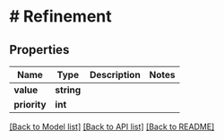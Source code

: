 # # Refinement

## Properties

Name | Type | Description | Notes
------------ | ------------- | ------------- | -------------
**value** | **string** |  |
**priority** | **int** |  |

[[Back to Model list]](../../README.md#models) [[Back to API list]](../../README.md#endpoints) [[Back to README]](../../README.md)
